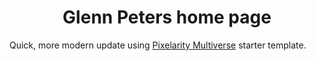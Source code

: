 
<h1 align="center">
  Glenn Peters home page
</h1>

<p>
  Quick, more modern update using <a href="https://pixelarity.com/multiverse">Pixelarity Multiverse</a> starter template.
</p>
